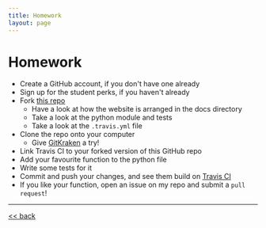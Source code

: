 ```yaml
---
title: Homework
layout: page
---
```


# Homework

* Create a GitHub account, if you don't have one already
* Sign up for the student perks, if you haven't already
* Fork [this repo](https://github.com/fcooper8472/software_best_practices)
  * Have a look at how the website is arranged in the docs directory
  * Take a look at the python module and tests
  * Take a look at the `.travis.yml` file
* Clone the repo onto your computer
  * Give [GitKraken](https://www.gitkraken.com/) a try!
* Link Travis CI to your forked version of this GitHub repo
* Add your favourite function to the python file
* Write some tests for it
* Commit and push your changes, and see them build on [Travis CI](travis-ci.org)
* If you like your function, open an issue on my repo and submit a `pull request`!

___
[<< back](https://fcooper8472.github.io/software_best_practices/#outline)
